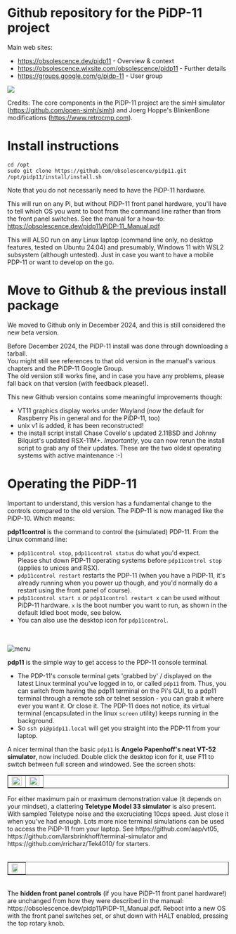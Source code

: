 # Github repository for the PiDP-11 project

Main web sites:
- https://obsolescence.dev/pidp11 - Overview & context
- https://obsolescence.wixsite.com/obsolescence/pidp11 - Further details
- https://groups.google.com/g/pidp-11 - User group

<img src="https://obsolescence.dev/images/pidp11/pidp11.jpg" align="center" /> 

Credits: The core components in the PiDP-11 project are the simH simulator (https://github.com/open-simh/simh) and Joerg Hoppe's BlinkenBone modifications (https://www.retrocmp.com).

# Install instructions

    cd /opt
    sudo git clone https://github.com/obsolescence/pidp11.git
    /opt/pidp11/install/install.sh

Note that you do not necessarily need to have the PiDP-11 hardware. 

This will run on any Pi, but without PiDP-11 front panel hardware, you'll have to tell which OS you want to boot from the command line rather than from the front panel switches. See the manual for a how-to: https://obsolescence.dev/pidp11/PiDP-11_Manual.pdf

This will ALSO run on any Linux laptop (command line only, no desktop features, tested on Ubuntu 24.04) and presumably, Windows 11 with WSL2 subsystem (although untested). Just in case you want to have a mobile PDP-11 or want to develop on the go.

# Move to Github & the previous install package

We moved to Github only in December 2024, and this is still considered the new beta version. 

Before December 2024, the PiDP-11 install was done through downloading a tarball.<br>
You might still see references to that old version in the manual's various chapters and the PiDP-11 Google Group.<br>
The old version still works fine, and in case you have any problems, please fall back on that version (with feedback please!).<br>

This new Github version contains some meaningful improvements though:
- VT11 graphics display works under Wayland (now the default for Raspberry Pis in general and for the PiDP-11, too)
- unix v1 is added, it has been reconstructed!
- the install script install Chase Covello's updated 2.11BSD and Johnny Bilquist's updated RSX-11M+. *Importantly*, you can now rerun the install script to grab any of their updates. These are the two oldest operating systems with active maintenance :-)

# Operating the PiDP-11

Important to understand, this version has a fundamental change to the controls compared to the old version. The PiDP-11 is now managed like the PiDP-10. Which means:

**pdp11control** is the command to control the (simulated) PDP-11. From the Linux command line:
- `pdp11control stop`, `pdp11control status` do what you'd expect.<br> Please shut down PDP-11 operating systems before `pdp11control stop` (applies to unices and RSX).
- `pdp11control restart` restarts the PDP-11 (when you have a PiDP-11, it's already running when you power up though, and you'd normally do a restart using the front panel of course).
- `pdp11control start x` or `pdp11control restart x` can be used without PiDP-11 hardware. `x` is the boot number you want to run, as shown in the default Idled boot mode, see below.
- You can also use the desktop icon for `pdp11control`. 

<br><br>
![menu](https://github.com/user-attachments/assets/b7ba9f3f-6eac-4df2-badf-35c045355a78)

**pdp11** is the simple way to get access to the PDP-11 console terminal.<br>
- The PDP-11's console terminal gets 'grabbed by' / displayed on the latest Linux terminal you've logged in to, or called `pdp11` from. Thus, you can switch from having the pdp11 terminal on the Pi's GUI, to a pdp11 terminal through a remote ssh or telnet session - you can grab it where ever you want it. Or close it. The PDP-11 does not notice, its virtual terminal (encapsulated in the linux `screen` utility) keeps running in the background.
- So `ssh pi@pidp11.local` will get you straight into the PDP-11 from your laptop. 

A nicer terminal than the basic `pdp11` is **Angelo Papenhoff's neat VT-52 simulator**, now included. Double click the desktop icon for it, use F11 to switch between full screen and windowed. See the screen shots:
<table border="1" cellpadding="10">
  <tr>
      <td><img src="https://github.com/user-attachments/assets/1aaf1d55-d983-4f78-9256-6cb04ae4e5d4" width="100%" align="left" /></td>
      <td><img src="https://github.com/user-attachments/assets/fc0b7a3c-b8de-4968-80c4-d02a53a36e12" width="100%" align="left" /></td>
</tr>
</table>
For either maximum pain or maximum demonstration value (it depends on your mindset), a clattering <b>Teletype Model 33 simulator</b> is also present. With sampled Teletype noise and the excruciating 10cps speed. Just close it when you've had enough. Lots more nice terminal simulations can be used to access the PiDP-11 from your laptop. See https://github.com/aap/vt05, https://github.com/larsbrinkhoff/terminal-simulator and https://github.com/rricharz/Tek4010/ for starters.
<br><br>
<table border="1" cellpadding="10">
  <tr>
      <td><img src="https://github.com/user-attachments/assets/31427701-1230-4438-990f-a579b4ab51e1" width="75%" align="left" /></td>
</tr>
</table>      
<br>
The <b>hidden front panel controls</b> (if you have PiDP-11 front panel hardware!) are unchanged from how they were described in the manual: https://obsolescence.dev/pidp11/PiDP-11_Manual.pdf. Reboot into a new OS with the front panel switches set, or shut down with HALT enabled, pressing the top rotary knob.
